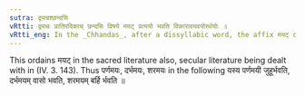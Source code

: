 ```yaml
---
sutra: द्व्यचश्छन्दसि
vRtti: द्व्यचः प्रातिपदिकाच् छन्दसि विषये मयट् प्रत्ययो भवति विकारावयवयोरर्थयोः ॥
vRtti_eng: In the _Chhandas_, after a dissyllabic word, the affix मयट् comes in the sense of 'its product or part.'
---
```

This ordains मयट् in the sacred literature also, secular literature being dealt with in (IV. 3. 143). Thus पर्णमयः, दर्भमयः, शरमयः in the following यस्य पर्णमयी जुहूर्भवति, दर्भमयम् वासो भवति, शरमयम् बर्हि र्भवति ॥
